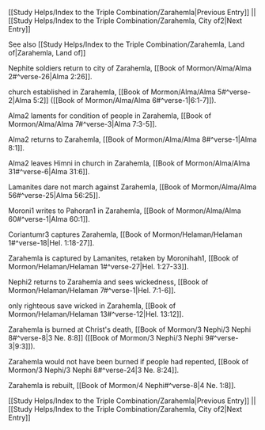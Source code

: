[[Study Helps/Index to the Triple Combination/Zarahemla|Previous Entry]]  ||  [[Study Helps/Index to the Triple Combination/Zarahemla, City of2|Next Entry]]

 See also [[Study Helps/Index to the Triple Combination/Zarahemla, Land of|Zarahemla, Land of]]

 Nephite soldiers return to city of Zarahemla, [[Book of Mormon/Alma/Alma 2#^verse-26|Alma 2:26]].

 church established in Zarahemla, [[Book of Mormon/Alma/Alma 5#^verse-2|Alma 5:2]] ([[Book of Mormon/Alma/Alma 6#^verse-1|6:1-7]]).

 Alma2 laments for condition of people in Zarahemla, [[Book of Mormon/Alma/Alma 7#^verse-3|Alma 7:3-5]].

 Alma2 returns to Zarahemla, [[Book of Mormon/Alma/Alma 8#^verse-1|Alma 8:1]].

 Alma2 leaves Himni in church in Zarahemla, [[Book of Mormon/Alma/Alma 31#^verse-6|Alma 31:6]].

 Lamanites dare not march against Zarahemla, [[Book of Mormon/Alma/Alma 56#^verse-25|Alma 56:25]].

 Moroni1 writes to Pahoran1 in Zarahemla, [[Book of Mormon/Alma/Alma 60#^verse-1|Alma 60:1]].

 Coriantumr3 captures Zarahemla, [[Book of Mormon/Helaman/Helaman 1#^verse-18|Hel. 1:18-27]].

 Zarahemla is captured by Lamanites, retaken by Moronihah1, [[Book of Mormon/Helaman/Helaman 1#^verse-27|Hel. 1:27-33]].

 Nephi2 returns to Zarahemla and sees wickedness, [[Book of Mormon/Helaman/Helaman 7#^verse-1|Hel. 7:1-6]].

 only righteous save wicked in Zarahemla, [[Book of Mormon/Helaman/Helaman 13#^verse-12|Hel. 13:12]].

 Zarahemla is burned at Christ's death, [[Book of Mormon/3 Nephi/3 Nephi 8#^verse-8|3 Ne. 8:8]] ([[Book of Mormon/3 Nephi/3 Nephi 9#^verse-3|9:3]]).

 Zarahemla would not have been burned if people had repented, [[Book of Mormon/3 Nephi/3 Nephi 8#^verse-24|3 Ne. 8:24]].

 Zarahemla is rebuilt, [[Book of Mormon/4 Nephi#^verse-8|4 Ne. 1:8]].

[[Study Helps/Index to the Triple Combination/Zarahemla|Previous Entry]]  ||  [[Study Helps/Index to the Triple Combination/Zarahemla, City of2|Next Entry]]